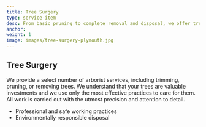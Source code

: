 ```yaml
---
title: Tree Surgery
type: service-item
desc: From basic pruning to complete removal and disposal, we offer tree maintenance to improve the overall look of your garden.
anchor: 
weight: 1
image: images/tree-surgery-plymouth.jpg
---
```

## Tree Surgery

We provide a select number of arborist services, including trimming, pruning, or removing trees. We understand that your trees are valuable investments and we use only the most effective practices to care for them. All work is carried out with the utmost precision and attention to detail.

* Professional and safe working practices
* Environmentally responsible disposal


